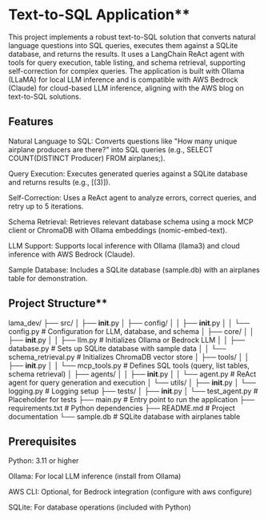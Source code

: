 # Text-to-SQL Application**
This project implements a robust text-to-SQL solution that converts natural language questions into SQL queries, executes them against a SQLite database, and returns the results. It uses a LangChain ReAct agent with tools for query execution, table listing, and schema retrieval, supporting self-correction for complex queries. The application is built with Ollama (LLaMA) for local LLM inference and is compatible with AWS Bedrock (Claude) for cloud-based LLM inference, aligning with the AWS blog on text-to-SQL solutions.

## Features
Natural Language to SQL: Converts questions like "How many unique airplane producers are there?" into SQL queries (e.g., SELECT COUNT(DISTINCT Producer) FROM airplanes;).

Query Execution: Executes generated queries against a SQLite database and returns results (e.g., [(3)]).

Self-Correction: Uses a ReAct agent to analyze errors, correct queries, and retry up to 5 iterations.

Schema Retrieval: Retrieves relevant database schema using a mock MCP client or ChromaDB with Ollama embeddings (nomic-embed-text).

LLM Support: Supports local inference with Ollama (llama3) and cloud inference with AWS Bedrock (Claude).

Sample Database: Includes a SQLite database (sample.db) with an airplanes table for demonstration.

## Project Structure**


lama_dev/
├── src/
│   ├── __init__.py
│   ├── config/
│   │   ├── __init__.py
│   │   └── config.py          # Configuration for LLM, database, and schema
│   ├── core/
│   │   ├── __init__.py
│   │   ├── llm.py             # Initializes Ollama or Bedrock LLM
│   │   ├── database.py        # Sets up SQLite database with sample data
│   │   └── schema_retrieval.py # Initializes ChromaDB vector store
│   ├── tools/
│   │   ├── __init__.py
│   │   └── mcp_tools.py       # Defines SQL tools (query, list tables, schema retrieval)
│   ├── agents/
│   │   ├── __init__.py
│   │   └── agent.py           # ReAct agent for query generation and execution
│   └── utils/
│       ├── __init__.py
│       └── logging.py         # Logging setup
├── tests/
│   ├── __init__.py
│   └── test_agent.py          # Placeholder for tests
├── main.py                    # Entry point to run the application
├── requirements.txt           # Python dependencies
├── README.md                  # Project documentation
└── sample.db                  # SQLite database with airplanes table



## Prerequisites
Python: 3.11 or higher

Ollama: For local LLM inference (install from Ollama)

AWS CLI: Optional, for Bedrock integration (configure with aws configure)

SQLite: For database operations (included with Python)

